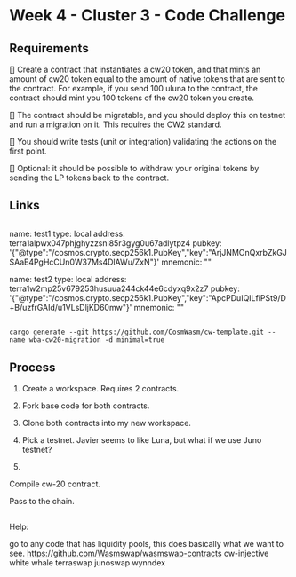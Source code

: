 # Week 4 - Cluster 3 - Code Challenge

## Requirements

[] Create a contract that instantiates a cw20 token, and that mints an amount of cw20 token equal to the amount of native tokens that are sent to the contract. For example, if you send 100 uluna to the contract, the contract should mint you 100 tokens of the cw20 token you create. 

[] The contract should be migratable, and you should deploy this on testnet and run a migration on it. This requires the CW2 standard.

[] You should write tests (unit or integration) validating the actions on the first point. 

[] Optional: it should be possible to withdraw your original tokens by sending the LP tokens back to the contract.

## Links

##

name: test1
  type: local
  address: terra1alpwx047phjghyzzsnl85r3gyg0u67adlytpz4
  pubkey: '{"@type":"/cosmos.crypto.secp256k1.PubKey","key":"ArjJNMOnQxrbZkGJSAaE4PgHcCUn0W37Ms4DlAWu/ZxN"}'
  mnemonic: ""


name: test2
  type: local
  address: terra1w2mp25v679253husuua244ck44e6cdyxq9x2z7
  pubkey: '{"@type":"/cosmos.crypto.secp256k1.PubKey","key":"ApcPDuIQILfiPSt9/D+B/uzfrGAId/u1VLsDljKD60mw"}'
  mnemonic: ""




##

`cargo generate --git https://github.com/CosmWasm/cw-template.git --name wba-cw20-migration -d minimal=true`

## Process

1. Create a workspace. Requires 2 contracts.

2. Fork base code for both contracts.

3. Clone both contracts into my new workspace.

4. Pick a testnet. Javier seems to like Luna, but what if we use Juno testnet?

5. 

Compile cw-20 contract.

Pass to the chain.

##

Help:

go to any code that has liquidity pools, this does basically what we want to see.
https://github.com/Wasmswap/wasmswap-contracts
cw-injective  
white whale
terraswap
junoswap
wynndex
